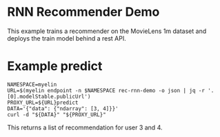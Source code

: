 # RNN Recommender Demo

This example trains a recommender on the MovieLens 1m dataset and deploys the train model behind a rest API.

# Example predict

```
NAMESPACE=myelin
URL=$(myelin endpoint -n $NAMESPACE rec-rnn-demo -o json | jq -r '.[0].modelStable.publicUrl')
PROXY_URL=${URL}predict
DATA='{"data": {"ndarray": [3, 4]}}'
curl -d "${DATA}" "${PROXY_URL}"
```

This returns a list of recommendation for user 3 and 4.